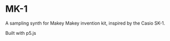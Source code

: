 MK-1
====

A sampling synth for Makey Makey invention kit, inspired by the Casio SK-1. 

Built with p5.js

